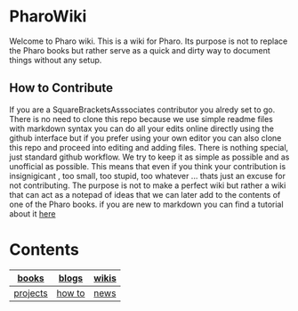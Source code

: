 # PharoWiki
Welcome to Pharo wiki. This is a wiki for Pharo. Its purpose is not to replace the Pharo books but rather serve as a quick and dirty way to document things without any setup. 

## How to Contribute
If you are a SquareBracketsAsssociates contributor you alredy set to go. There is no need to clone this repo because we use simple readme files with markdown syntax you can do all your edits online directly using the github interface but if you prefer using your own editor you can also clone this repo and proceed into editing and adding files. There is nothing special, just standard github workflow. We try to keep it as simple as possible and as unofficial as possible. This means that even if you think your contribution is insignigicant , too small, too stupid, too whatever ... thats just an excuse for not contributing. The purpose is not to make a perfect wiki but rather a wiki that can act as a notepad of ideas that we can later add to the contents of one of the Pharo books. if you are new to markdown you can find a tutorial about it [here](https://guides.github.com/features/mastering-markdown/)

# Contents

|[books][books]|[blogs][blogs]|[wikis][wikis]|
|--------|--------|-------|
|[projects][projects]|[how to][how to]|[news][news]|



[books]: contents/books.md
[blogs]: contents/blogs.md
[wikis]: contents/wikis.md
[projects]: contents/projects.md
[how to]: contents/howto.md
[news]: contents/news.md

